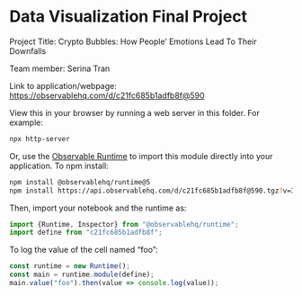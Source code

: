 # Data Visualization Final Project

Project Title: Crypto Bubbles: How People’ Emotions Lead To Their Downfalls

Team member: Serina Tran


Link to application/webpage:
https://observablehq.com/d/c21fc685b1adfb8f@590

View this in your browser by running a web server in this folder. For
example:

~~~sh
npx http-server
~~~

Or, use the [Observable Runtime](https://github.com/observablehq/runtime) to
import this module directly into your application. To npm install:

~~~sh
npm install @observablehq/runtime@5
npm install https://api.observablehq.com/d/c21fc685b1adfb8f@590.tgz?v=3
~~~

Then, import your notebook and the runtime as:

~~~js
import {Runtime, Inspector} from "@observablehq/runtime";
import define from "c21fc685b1adfb8f";
~~~

To log the value of the cell named “foo”:

~~~js
const runtime = new Runtime();
const main = runtime.module(define);
main.value("foo").then(value => console.log(value));
~~~
